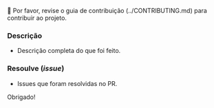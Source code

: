 🚨 Por favor, revise o guia de contribuição (../CONTRIBUTING.md) para contribuir ao projeto.

### Descrição

- Descrição completa do que foi feito.

### Resoulve (_issue_)

- Issues que foram resolvidas no PR.

Obrigado!
